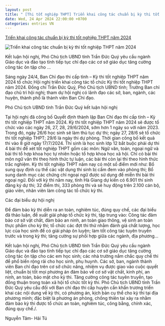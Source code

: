 ```yaml
---
layout: post
title: " [Thi tốt nghiệp THPT] Triển khai công tác chuẩn bị kỳ thi tốt nghiệp THPT năm 2024"
date: Wed, 24 Apr 2024 22:00:00 +0700
categories: entries VN
---
```

[Triển khai công tác chuẩn bị kỳ thi tốt nghiệp THPT năm 2024](http://hagiangtv.vn/thoi-su-chinh-tri/202404/trien-khai-cong-tac-chuan-bi-ky-thi-tot-nghiep-thpt-nam-2024-7dc2af3/)

![Triển khai công tác chuẩn bị kỳ thi tốt nghiệp THPT năm 2024](http://hagiangtv.vn/file/8a10a0d36ee998fd016f17e4ed0d65f3/042024/gf_20240424184953.jpg)

Kết luận hội nghị, Phó Chủ tịch UBND tỉnh Trần Đức Quý yêu cầu ngành Giáo dục và đào tạo tỉnh tiếp tục chỉ đạo các cơ sở giáo dục tăng cường công tác ôn tập cho ...

Sáng ngày 24/4, Ban Chỉ đạo thi cấp tỉnh – Kỳ thi tốt nghiệp THPT năm 2024 tổ chức Hội nghị triển khai công tác tổ chức Kỳ thi tốt nghiệp THPT năm 2024. Đồng chí Trần Đức Quý, Phó Chủ tịch UBND tỉnh; Trưởng Ban chỉ đạo chủ trì hội nghị; tham dự hội nghị có lãnh đạo các sở, ban, ngành, các huyện, thành phố là thành viên Ban Chỉ đạo.

Phó Chủ tịch UBND tỉnh Trần Đức Quý kết luận hội nghị

Tại hội nghị đã công bố Quyết định thành lập Ban Chỉ đạo thi cấp tỉnh – Kỳ thi tốt nghiệp THPT năm 2024. Kỳ thi tốt nghiệp THPT năm 2024 sẽ được tổ chức vào các ngày 26, 27, 28, 29/6/2024, sớm hơn 1 ngày so với năm 2023. Trong đó, ngày 26/6 học sinh sẽ làm thủ tục dự thi; ngày 27, 28/6 sẽ tổ chức thi tốt nghiệp THPT; 29/6 là ngày thi dự phòng. Thời gian công bố kết quả thi vào 8 giờ ngày 17/7/2024. Thí sinh là học sinh lớp 12 bắt buộc phải dự thi 4 bài thi để xét tốt nghiệp THPT gồm các môn: Ngữ văn, toán, ngoại ngữ và bài thi tổ hợp khoa học tự nhiên hoặc tổ hợp khoa học xã hội. Chỉ có bài thi môn ngữ văn thi theo hình thức tự luận, các bài thi còn lại thi theo hình thức trắc nghiệm. Kỳ thi tốt nghiệp THPT năm nay có một số điểm mới như: Bổ sung quy định cụ thể các vật dụng thí sinh bị cấm đem vào phòng thi; Bổ sung danh mục các chứng chỉ ngoại ngữ được sử dụng để miễn thi bài thi ngoại ngữ. Đối với kỳ thi năm nay, tỉnh Hà Giang dự kiến có 6.901 thí sinh đăng ký dự thi; 32 điểm thi, 333 phòng thi và sẽ huy động trên 2.100 cán bộ, giáo viên, nhân viên làm công tác tổ chức kỳ thi.

Các đại biểu dự hội nghị

Để đảm bảo kỳ thi diễn ra an toàn, nghiêm túc, đúng quy chế, các đại biểu đã thảo luận, đề xuất giải pháp tổ chức kỳ thi, tập trung vào: Công tác đảm bảo cơ sở vật chất, đảm bảo an ninh, an toàn giao thông, vệ sinh an toàn thực phẩm cho kỳ thi; tổ chức các đợt thi thử nhằm đánh giá chất lượng, học lực của học sinh để có giải pháp ôn luyện; làm tốt công tác tuyên truyền trước và trong kỳ thi; tăng cường sự phối hợp giữa các ngành, địa phương...

Kết luận hội nghị, Phó Chủ tịch UBND tỉnh Trần Đức Quý yêu cầu ngành Giáo dục và đào tạo tỉnh tiếp tục chỉ đạo các cơ sở giáo dục tăng cường công tác ôn tập cho các em học sinh; các nhà trường nắm chắc quy chế thi để phổ biến rộng rãi cho học sinh, phụ huynh. Các sở, ban, ngành thành viên Ban chỉ đạo trên cơ sở chức năng, nhiệm vụ được giao vào cuộc quyết liệt, chuẩn bị tốt mọi phương án đảm bảo về cơ sở vật chất, kinh phí, an ninh, an toàn, bảo mật cho kỳ thi. Tăng cường công tác tuyên truyền, tạo đồng thuận trong toàn xã hội tổ chức tốt kỳ thi. Phó Chủ tịch UBND tỉnh Trần Đức Quý yêu cầu đối với Ban chỉ đạo thi cấp huyện cần khẩn trương triển khai các nội dung về kỳ thi, có phương án, kịch bản cụ thể cho kỳ thi tại địa phương mình; đặc biệt là phương án phòng, chống thiên tai xảy ra nhằm đảm bảo kỳ thi được tổ chức an toàn, nghiêm túc, công bằng, chính xác, đúng quy chế./.

Nguyễn Tâm- Hải Tú

